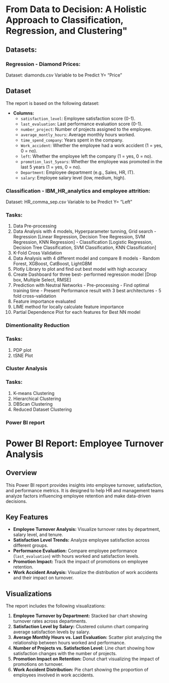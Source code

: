# From Data to Decision: A Holistic Approach to Classification, Regression, and Clustering"
## Datasets:
### Regression - Diamond Prices:

Dataset: diamonds.csv
Variable to be Predict Y= “Price”

## Dataset
The report is based on the following dataset:
- **Columns:**
  - `satisfaction_level`: Employee satisfaction score (0-1).
  - `last_evaluation`: Last performance evaluation score (0-1).
  - `number_project`: Number of projects assigned to the employee.
  - `average_montly_hours`: Average monthly hours worked.
  - `time_spend_company`: Years spent in the company.
  - `Work_accident`: Whether the employee had a work accident (1 = yes, 0 = no).
  - `left`: Whether the employee left the company (1 = yes, 0 = no).
  - `promotion_last_5years`: Whether the employee was promoted in the last 5 years (1 = yes, 0 = no).
  - `Department`: Employee department (e.g., Sales, HR, IT).
  - `salary`: Employee salary level (low, medium, high).

### Classification - IBM_HR_analytics and employee attrition:

Dataset: HR_comma_sep.csv
Variable to be Predict Y= “Left”

### Tasks:
1) Data Pre-processing
2) Data Analysis with 4 models, Hyperparameter tunning, Grid search
       - Regression [Linear Regression, Decision Tree Regression, SVM Regression, KNN Regression]
       - Classification [Logistic Regression, Decision Tree Classification, SVM Classification, KNN Classification]
3) K-Fold Cross Validation
4) Data Analysis with 4 different model and compare 8 models
       - Random Forest, XGBoost, CatBoost, LightGBM
5) Plotly Library to plot and find out best model with high accuracy
6) Create Dashboard for three best- performed regression model [Drop box, Multiple Select, RMSE]
7) Prediction with Neutral Networks
       - Pre-processing
       - Find optimal training time
       - Present Performance result with 3 best architectures
       - 5 fold cross-validation
6) Feature importance evaluated
7) LIME method for locally calculate feature importance
8) Partial Dependence Plot for each features for Best NN model

### Dimentionality Reduction
### Tasks:
1) PDP plot
2) tSNE Plot

### Cluster Analysis
### Tasks:
1) K-means Clustering
2) Hierarchical Clustering
3) DBScan Clustering
4) Reduced Dataset Clustering

### Power BI report
# Power BI Report: Employee Turnover Analysis

## Overview
This Power BI report provides insights into employee turnover, satisfaction, and performance metrics. It is designed to help HR and management teams analyze factors influencing employee retention and make data-driven decisions.

## Key Features
- **Employee Turnover Analysis:** Visualize turnover rates by department, salary level, and tenure.
- **Satisfaction Level Trends:** Analyze employee satisfaction across different groups.
- **Performance Evaluation:** Compare employee performance (`last_evaluation`) with hours worked and satisfaction levels.
- **Promotion Impact:** Track the impact of promotions on employee retention.
- **Work Accident Analysis:** Visualize the distribution of work accidents and their impact on turnover.

## Visualizations
The report includes the following visualizations:
1. **Employee Turnover by Department:** Stacked bar chart showing turnover rates across departments.
2. **Satisfaction Level by Salary:** Clustered column chart comparing average satisfaction levels by salary.
3. **Average Monthly Hours vs. Last Evaluation:** Scatter plot analyzing the relationship between hours worked and performance.
4. **Number of Projects vs. Satisfaction Level:** Line chart showing how satisfaction changes with the number of projects.
5. **Promotion Impact on Retention:** Donut chart visualizing the impact of promotions on turnover.
6. **Work Accident Distribution:** Pie chart showing the proportion of employees involved in work accidents.

